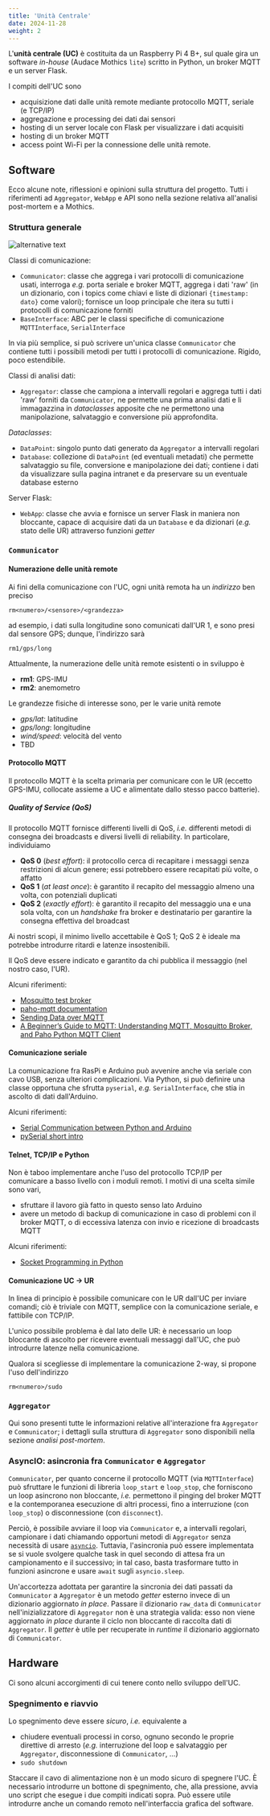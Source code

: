 ```yaml
---
title: 'Unità Centrale'
date: 2024-11-28
weight: 2
---
```


L'**unità centrale (UC)** è costituita da un Raspberry Pi 4 B+, sul
quale gira un software *in-house* (Audace Mothics `lite`) scritto in
Python, un broker MQTT e un server Flask.


<!--more-->


I compiti dell'UC sono
 - acquisizione dati dalle unità remote mediante protocollo MQTT, seriale (e
   TCP/IP)
 - aggregazione e processing dei dati dai sensori
 - hosting di un server locale con Flask per visualizzare i dati
   acquisiti
 - hosting di un broker MQTT
 - access point Wi-Fi per la connessione delle unità remote.

## Software
Ecco alcune note, riflessioni e opinioni sulla struttura del
progetto. Tutti i riferimenti ad `Aggregator`, `WebApp` e API sono
nella sezione relativa all'analisi post-mortem e a Mothics.

### Struttura generale 

![alternative text](//www.plantuml.com/plantuml/png/hLLDJnin4Btlht1leMNp0n2geFI2r8zKHUe18MlYdImkNdjbpz8YslzUZwtW08hYIdk9vetNRvxVU9opGE1f6appPlJG3o2cW9UMq0_OQI1SWRg37eFOW0dODCf024AX9Gz6JbRJKhbXa9htR43XyYB2c5T0pZysuiVbgX7lX8TViWE24z5fHStV6gOFaBHa91vVqt16EMjHqUA8GQV3CpnEQwF3RGHL1Jz_kxfwKV3M1R8mu8duuYmcJkUfe3l4KOBHzrXov4QjGi55z3QZZ4PB1HlNz-WBhZoKQ8LqLkwivaJPKN83XW0zvaJ1Ke4nwzZaMe-kBbR5ejBVETlm7Rq6irEbs1x8CrZ3r7cWw7dSnOcGjYGd_jT51Z4Yj7lrGTzxxFb2By-VmYphTM_JEUx1b0olho5WoVZ9Mctx_HUWRFcO8qnzt3W_0CbqmHRfD_StyadZtBWu4hnxgnVpwTACRqCtvWX_iwD9-zvpRrKiMSJAQKlvqAG7ZAJ3UC92aU5o6sGBnYbJH_rQqNKWVopExSDDJI4ESXrEov7hncdwf0DTFmcvuVMDHjD97i-u_dKaxIoOQ_wGAzwaRw3hCiNYIVLn8jvrWPnKuNwnqGQPxSNIp-3iyxK82BrSFqWcbHviZujaSqeS2xHTYd9xP5GZvLwRWoO-C4zI_E20CM_Rzb2Jclf7zVHFExNrR-Aip6NCv-VUVQMQsdyhuTeAB-QbBKRCGpo32wUjRolUlmCNDTAOAfgAbxRjslUlHwOvGzjDW_a7)

Classi di comunicazione:
 - `Communicator`: classe che aggrega i vari protocolli di
   comunicazione usati, interroga *e.g.* porta seriale e broker MQTT,
   aggrega i dati 'raw' (in un dizionario, con i topics come chiavi e
   liste di dizionari `{timestamp: dato}` come valori); fornisce un
   loop principale che itera su tutti i protocolli di comunicazione
   forniti
 - `BaseInterface`: ABC per le classi specifiche di comunicazione
   `MQTTInterface`, `SerialInterface`

In via più semplice, si può scrivere un'unica classe `Communicator`
che contiene tutti i possibili metodi per tutti i protocolli di
comunicazione. Rigido, poco estendibile.

Classi di analisi dati:
 - `Aggregator`: classe che campiona a intervalli regolari e aggrega
   tutti i dati 'raw' forniti da `Communicator`, ne permette una prima
   analisi dati e li immagazzina in *dataclasses* apposite che ne
   permettono una manipolazione, salvataggio e conversione più
   approfondita.
   
*Dataclasses*:
 - `DataPoint`: singolo punto dati generato da `Aggregator` a
   intervalli regolari
 - `Database`: collezione di `DataPoint` (ed eventuali metadati) che
   permette salvataggio su file, conversione e manipolazione dei dati;
   contiene i dati da visualizzare sulla pagina intranet e da
   preservare su un eventuale database esterno
   
Server Flask:
 - `WebApp`: classe che avvia e fornisce un server Flask in maniera
   non bloccante, capace di acquisire dati da un `Database` e da
   dizionari (*e.g.* stato delle UR) attraverso funzioni *getter*

### `Communicator`
#### Numerazione delle unità remote
Ai fini della comunicazione con l'UC, ogni unità remota ha un
*indirizzo* ben preciso

```
rm<numero>/<sensore>/<grandezza>
```

ad esempio, i dati sulla longitudine sono comunicati dall'UR 1, e sono
presi dal sensore GPS; dunque, l'indirizzo sarà

```
rm1/gps/long
```

Attualmente, la numerazione delle unità remote esistenti o in sviluppo
è
 - **rm1**: GPS-IMU
 - **rm2**: anemometro

Le grandezze fisiche di interesse sono, per le varie unità remote
 - *gps/lat*: latitudine
 - *gps/long*: longitudine
 - *wind/speed*: velocità del vento 
 - TBD

#### Protocollo MQTT
Il protocollo MQTT è la scelta primaria per comunicare con le UR
(eccetto GPS-IMU, collocate assieme a UC e alimentate dallo stesso
pacco batterie).

##### Quality of Service (QoS)
Il protocollo MQTT fornisce differenti livelli di QoS, *i.e.*
differenti metodi di consegna dei broadcasts e diversi livelli di
reliability. In particolare, individuiamo
 - **QoS 0** (*best effort*): il protocollo cerca di recapitare i
   messaggi senza restrizioni di alcun genere; essi potrebbero essere
   recapitati più volte, o affatto
 - **QoS 1** (*at least once*): è garantito il recapito del messaggio
   almeno una volta, con potenziali duplicati
 - **QoS 2** (*exactly effort*): è garantito il recapito del messaggio
   una e una sola volta, con un *handshake* fra broker e destinatario
   per garantire la consegna effettiva del broadcast
   
Ai nostri scopi, il minimo livello accettabile è QoS 1; QoS 2 è ideale
ma potrebbe introdurre ritardi e latenze insostenibili. 

Il QoS deve essere indicato e garantito da chi pubblica il messaggio
(nel nostro caso, l'UR).
   
Alcuni riferimenti:
 - [Mosquitto test broker](https://test.mosquitto.org/)
 - [paho-mqtt
   documentation](https://eclipse.dev/paho/files/paho.mqtt.python/html/index.html)
 - [Sending Data over
   MQTT](https://docs.arduino.cc/tutorials/uno-wifi-rev2/uno-wifi-r2-mqtt-device-to-device/)
 - [A Beginner’s Guide to MQTT: Understanding MQTT, Mosquitto Broker, and Paho Python MQTT Client](https://medium.com/@potekh.anastasia/a-beginners-guide-to-mqtt-understanding-mqtt-mosquitto-broker-and-paho-python-mqtt-client-990822274923)

#### Comunicazione seriale
La comunicazione fra RasPi e Arduino può avvenire anche via
seriale con cavo USB, senza ulteriori complicazioni. Via Python, si
può definire una classe opportuna che sfrutta `pyserial`, *e.g.*
`SerialInterface`, che stia in ascolto di dati dall'Arduino.

Alcuni riferimenti:
 - [Serial Communication between Python and
   Arduino](https://projecthub.arduino.cc/ansh2919/serial-communication-between-python-and-arduino-663756)
 - [pySerial short intro](https://pyserial.readthedocs.io/en/stable/shortintro.html)

#### Telnet, TCP/IP e Python
Non è taboo implementare anche l'uso del protocollo TCP/IP per
comunicare a basso livello con i moduli remoti. I motivi di una scelta
simile sono vari,
 - sfruttare il lavoro già fatto in questo senso lato Arduino
 - avere un metodo di backup di comunicazione in caso di problemi con
   il broker MQTT, o di eccessiva latenza con invio e ricezione di
   broadcasts MQTT

Alcuni riferimenti:
 - [Socket Programming in Python](https://realpython.com/python-sockets/)

#### Comunicazione UC -> UR
In linea di principio è possibile comunicare con le UR dall'UC per
inviare comandi; ciò è triviale con MQTT, semplice con la
comunicazione seriale, e fattibile con TCP/IP.

L'unico possibile problema è dal lato delle UR: è necessario un loop
bloccante di ascolto per ricevere eventuali messaggi dall'UC, che può
introdurre latenze nella comunicazione.

Qualora si scegliesse di implementare la comunicazione 2-way, si
propone l'uso dell'indirizzo 

```
rm<numero>/sudo
```

### `Aggregator`
Qui sono presenti tutte le informazioni relative all'interazione fra
`Aggregator` e `Communicator`; i dettagli sulla struttura di
`Aggregator` sono disponibili nella sezione *analisi post-mortem*.

### AsyncIO: asincronia fra `Communicator` e `Aggregator`
`Communicator`, per quanto concerne il protocollo MQTT (via
`MQTTInterface`) può sfruttare le funzioni di libreria `loop_start` e
`loop_stop`, che forniscono un loop asincrono non bloccante, *i.e.*
permettono il pinging del broker MQTT e la contemporanea esecuzione di
altri processi, fino a interruzione (con `loop_stop`) o disconnessione
(con `disconnect`).

Perciò, è possibile avviare il loop via `Communicator` e, a intervalli
regolari, campionare i dati chiamando opportuni metodi di `Aggregator`
senza necessità di usare [`asyncio`](https://realpython.com/async-io-python/).
Tuttavia, l'asincronia può essere implementata se si vuole svolgere
qualche task in quel secondo di attesa fra un campionamento e il
successivo; in tal caso, basta trasformare tutto in funzioni asincrone
e usare `await` sugli `asyncio.sleep`.

Un'accortezza adottata per garantire la sincronia dei dati passati da
`Communicator` a `Aggregator` è un metodo *getter* esterno invece di
un dizionario aggiornato *in place*.  Passare il dizionario `raw_data`
di `Communicator` nell'inizializzatore di `Aggregator` non è una
strategia valida: esso non viene aggiornato *in place* durante il
ciclo non bloccante di raccolta dati di `Aggregator`. Il *getter* è
utile per recuperate in *runtime* il dizionario aggiornato di
`Communicator`.

## Hardware
Ci sono alcuni accorgimenti di cui tenere conto nello sviluppo
dell'UC.

### Spegnimento e riavvio
Lo spegnimento deve essere *sicuro*, *i.e.* equivalente a
 - chiudere eventuali processi in corso, ognuno secondo le proprie
   direttive di arresto (*e.g.* interruzione del loop e salvataggio
   per `Aggregator`, disconnessione di `Communicator`, ...)
 - `sudo shutdown`

Staccare il cavo di alimentazione non è un modo sicuro di spegnere
l'UC. È necessario introdurre un bottone di spegnimento, che, alla
pressione, avvia uno script che esegue i due compiti indicati sopra. 
Può essere utile introdurre anche un comando remoto nell'interfaccia
grafica del software. 
